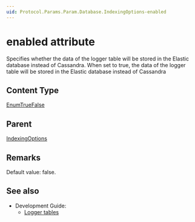 ```yaml
---
uid: Protocol.Params.Param.Database.IndexingOptions-enabled
---
```


# enabled attribute

Specifies whether the data of the logger table will be stored in the Elastic database instead of Cassandra. When set to true, the data of the logger table will be stored in the Elastic database instead of Cassandra

## Content Type

[EnumTrueFalse](xref:Protocol-EnumTrueFalse)

## Parent

[IndexingOptions](xref:Protocol.Params.Param.Database.IndexingOptions)

## Remarks

Default value: false.

## See also

- Development Guide:
  - [Logger tables](xref:AdvancedLoggerTables)
